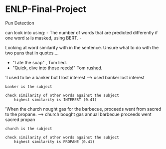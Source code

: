 # ENLP-Final-Project
Pun Detection 

can look into using: 
	- The number of words that are predicted differently if one word ω is masked, using BERT.
	- 


Looking at word similarity with in the sentence. 
Unsure what to do with the two puns that in quotes.... 
  - "I ate the soap" , Tom lied.
  - "Quick, dive into those reeds!" Tom rushed. 

'I used to be a banker but I lost interest --> used banker lost interest
	
	banker is the subject
	
	check similarity of other words against the subject
		highest similarity is INTEREST (0.41) 
		
	
'When the church nought gas for the barbecue, proceeds went from sacred to the propane. --> church bought gas annual barbecue proceeds went sacred propan
	
	church is the subject
	
	check similarity of other words against the subject
		highest similarity is PROPANE (0.41) 


